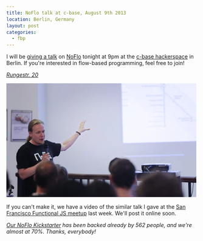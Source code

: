 ```yaml
---
title: NoFlo talk at c-base, August 9th 2013
location: Berlin, Germany
layout: post
categories:
  - fbp
---
```

I will be [giving a talk](http://logbuch.c-base.org/archives/2082) on [NoFlo](http://noflojs.org/) tonight at 9pm at the [c-base hackerspace](http://c-base.org/) in Berlin. If you're interested in flow-based programming, feel free to join!

*[Rungestr. 20](http://www.berlin.de/stadtplan/explorer?ADR_ZIP=10179&ADR_STREET=Rungestr.&ADR_HOUSE=20&ADR_INFO=%3Ca+href%3D%22www.c-base.org%22%3Ec-base%3C%2Fa%3E)*

![NoFlo talk at San Francisco Functional JS meetup](/files/bergie-noflo-sfjs-talk.png)

If you can't make it, we have a video of the similar talk I gave at the [San Francisco Functional JS meetup](http://www.meetup.com/jsmeetup/events/125255032/) last week. We'll post it online soon.

*[Our NoFlo Kickstarter](http://www.kickstarter.com/projects/noflo/noflo-development-environment) has been backed already by 562 people, and we're almost at 70%. Thanks, everybody!*
